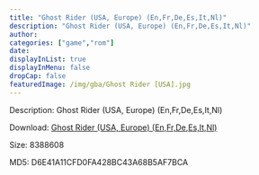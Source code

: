 ```yaml
---
title: "Ghost Rider (USA, Europe) (En,Fr,De,Es,It,Nl)"
description: "Ghost Rider (USA, Europe) (En,Fr,De,Es,It,Nl)"
author: 
categories: ["game","rom"]
date: 
displayInList: true
displayInMenu: false
dropCap: false
featuredImage: /img/gba/Ghost Rider [USA].jpg
---
```


Description: Ghost Rider (USA, Europe) (En,Fr,De,Es,It,Nl)

Download: <a style="text-decoration:underline;" href="https://mega.nz/#!TaJUgAgZ!W7QBi5Otu-B7VYVwJ9KvsgWuW69t5qJIqeGFgahkpEQ" target = "_blank" rel = "nofollow" > Ghost Rider (USA, Europe) (En,Fr,De,Es,It,Nl)</a>

Size: 8388608

MD5: D6E41A11CFD0FA428BC43A68B5AF7BCA

